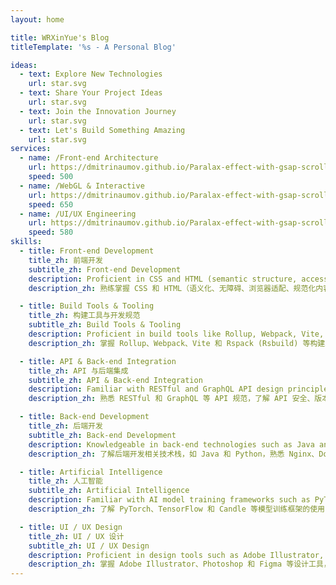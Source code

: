 ```yaml
---
layout: home

title: WRXinYue's Blog
titleTemplate: '%s - A Personal Blog'

ideas:
  - text: Explore New Technologies
    url: star.svg
  - text: Share Your Project Ideas
    url: star.svg
  - text: Join the Innovation Journey
    url: star.svg
  - text: Let's Build Something Amazing
    url: star.svg
services:
  - name: /Front-end Architecture
    url: https://dmitrinaumov.github.io/Paralax-effect-with-gsap-scrolltrigger/img/arrow.svg
    speed: 500
  - name: /WebGL & Interactive
    url: https://dmitrinaumov.github.io/Paralax-effect-with-gsap-scrolltrigger/img/arrow.svg
    speed: 650
  - name: /UI/UX Engineering
    url: https://dmitrinaumov.github.io/Paralax-effect-with-gsap-scrolltrigger/img/arrow.svg
    speed: 580
skills:
  - title: Front-end Development
    title_zh: 前端开发
    subtitle_zh: Front-end Development
    description: Proficient in CSS and HTML (semantic structure, accessibility, browser compatibility, content standardization, etc.), with an in-depth understanding of web standards and performance optimization. Familiar with core principles of React and Vue frameworks, proficient in styling tools such as SASS, UnoCSS, and Tailwind CSS. Experienced in state management tools including Redux, Pinia, MobX, Zustand, Jotai, and StateX. Familiar with Nuxt.js and Next.js, capable of leveraging SSR, SSG, and caching optimizations for SEO enhancement. Able to independently develop front-end projects while ensuring code quality and delivery efficiency.
    description_zh: 熟练掌握 CSS 和 HTML（语义化、无障碍、浏览器适配、规范化内容等），并深入理解 Web 标准及性能优化。熟悉 React 和 Vue 框架的部分原理，掌握 SASS、UnoCSS、Tailwind CSS 等样式开发工具，熟悉 Redux、Pinia、MobX、Zustand、Jotai、StateX 等状态管理工具。熟悉 Nuxt.js 和 Next.js，能够使用 SSR、SSG 等技术进行 SEO 优化，并完成缓存优化。能够独立完成前端项目开发，并确保代码质量和交付效率。

  - title: Build Tools & Tooling
    title_zh: 构建工具与开发规范
    subtitle_zh: Build Tools & Tooling
    description: Proficient in build tools like Rollup, Webpack, Vite, and Rspack (Rsbuild), with a deep understanding of bundling, code generation, and plugin development. Familiar with development standardization tools such as ESLint, Prettier, and Biome to maintain code quality and consistency. Experienced in Electron and Tauri for cross-platform desktop application development.
    description_zh: 掌握 Rollup、Webpack、Vite 和 Rspack (Rsbuild) 等构建工具，了解构建流程如 bundle、codegen 等配置，并具备构建工具插件开发经验。熟悉 ESLint、Prettier 和 Biome 等开发规范化工具的使用，能够高效维护代码规范和一致性。熟悉 Electron 和 Tauri 等 WebUI 本地打包框架，能够开发跨平台桌面应用。

  - title: API & Back-end Integration
    title_zh: API 与后端集成
    subtitle_zh: API & Back-end Integration
    description: Familiar with RESTful and GraphQL API design principles, including API security, versioning, and performance optimization. Experienced in back-end frameworks such as Nest.js and tRPC, as well as ORM tools like Prisma and Drizzle for efficient data modeling and API development.
    description_zh: 熟悉 RESTful 和 GraphQL 等 API 规范，了解 API 安全、版本管理与性能优化。熟悉 Nest.js 和 tRPC 等后端框架开发，以及 Prisma 和 Drizzle 等 ORM 工具的使用，能够快速完成后端接口开发和数据建模。

  - title: Back-end Development
    title_zh: 后端开发
    subtitle_zh: Back-end Development
    description: Knowledgeable in back-end technologies such as Java and Python. Familiar with Nginx and Docker configuration and optimization. Capable of independently handling basic server deployment and maintenance, including Node.js, Python, Java, and databases like MySQL and MongoDB.
    description_zh: 了解后端开发相关技术栈，如 Java 和 Python，熟悉 Nginx、Docker 的配置和优化，能够独立完成基础的服务器部署和维护。包括 Node.js、Python、Java 以及 MySQL、MongoDB 等数据库技术。

  - title: Artificial Intelligence
    title_zh: 人工智能
    subtitle_zh: Artificial Intelligence
    description: Familiar with AI model training frameworks such as PyTorch, TensorFlow, and Candle. Experienced in deploying large models using tools like Ollama and LangChain, capable of supporting AI-related project implementation.
    description_zh: 了解 PyTorch、TensorFlow 和 Candle 等模型训练框架的使用，熟悉 Ollama 和 LangChain 等大模型部署与服务化工具，能够协助团队完成 AI 相关项目的落地。

  - title: UI / UX Design
    title_zh: UI / UX 设计
    subtitle_zh: UI / UX Design
    description: Proficient in design tools such as Adobe Illustrator, Photoshop, and Figma. Familiar with design guidelines including Apple Human Interface Guidelines and Material Design. Capable of independently designing icons, UI styles, and participating in product design and optimization.
    description_zh: 掌握 Adobe Illustrator、Photoshop 和 Figma 等设计工具，熟悉 Apple Human Interface Guidelines 和 Material Design 等设计规范，能够独立设计图标、界面样式，并参与产品设计与优化。
---
```


<!-- @layout-full-width -->

<div class="flex justify-center">
  <PersonalIntroduction />
</div>
